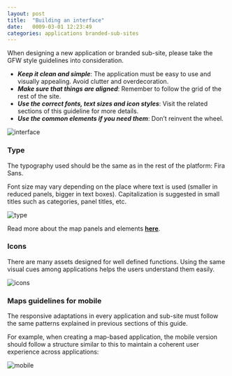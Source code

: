 ```yaml
---
layout: post
title:  "Building an interface"
date:   0009-03-01 12:23:49
categories: applications branded-sub-sites
---
```


When designing a new application or branded sub-site, please take the GFW style guidelines into consideration.

* ***Keep it clean and simple***: The application must be easy to use and visually appealing. Avoid clutter and overdecoration.
* ***Make sure that things are aligned***: Remember to follow the grid of the rest of the site.
* ***Use the correct fonts, text sizes and icon styles***: Visit the related sections of this guideline for more details.
* ***Use the common elements if you need them***: Don’t reinvent the wheel.

![interface][interface]

### Type

The typography used should be the same as in the rest of the platform: Fira Sans.

Font size may vary depending on the place where text is used (smaller in reduced panels, bigger in text boxes).
Capitalization is suggested in small titles such as categories, panel titles, etc.

![type][type]

Read more about the map panels and elements **[here][here]**.

### Icons

There are many assets designed for well defined functions. Using the same visual cues among applications helps the users understand them easily.

![icons][icons]

### Maps guidelines for mobile

The responsive adaptations in every application and sub-site must follow the same patterns explained in previous sections of this guide.

For example, when creating a map-based application, the mobile version should follow a structure similar to this to maintain
a coherent user experience across applications:


![mobile][mobile]


[interface]: /gfw-style-guides/images/posts/applications/branded-sub-sites/building-an-interface/03-01-map-app.png
[type]: /gfw-style-guides/images/posts/applications/branded-sub-sites/building-an-interface/03-04-panel.png
[icons]: /gfw-style-guides/images/posts/applications/branded-sub-sites/building-an-interface/03-02-icons.png
[mobile]: /gfw-style-guides/images/posts/applications/branded-sub-sites/building-an-interface/03-03-map-app-mobile.png

[here]: /gfw-style-guides/page-elements/common-elements/maps.html
